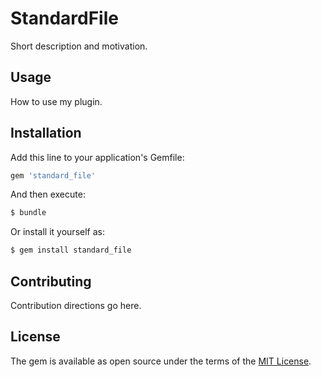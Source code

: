 # StandardFile
Short description and motivation.

## Usage
How to use my plugin.

## Installation
Add this line to your application's Gemfile:

```ruby
gem 'standard_file'
```

And then execute:
```bash
$ bundle
```

Or install it yourself as:
```bash
$ gem install standard_file
```

## Contributing
Contribution directions go here.

## License
The gem is available as open source under the terms of the [MIT License](http://opensource.org/licenses/MIT).
